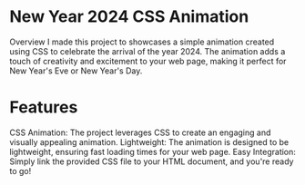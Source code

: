 # New Year 2024 CSS Animation
Overview
I made this project to showcases a simple animation created using CSS to celebrate the arrival of the year 2024. The animation adds a touch of creativity and excitement to your web page, making it perfect for New Year's Eve or New Year's Day.

# Features
CSS Animation: The project leverages CSS to create an engaging and visually appealing animation.
Lightweight: The animation is designed to be lightweight, ensuring fast loading times for your web page.
Easy Integration: Simply link the provided CSS file to your HTML document, and you're ready to go!
